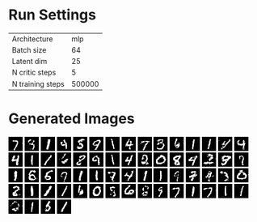 # Run Settings
| | |
| - | - |
| Architecture | mlp |
| Batch size | 64 |
| Latent dim | 25 |
| N critic steps | 5 |
| N training steps | 500000 |
# Generated Images
![alt text](imgs/img0.png)
![alt text](imgs/img1.png)
![alt text](imgs/img2.png)
![alt text](imgs/img3.png)
![alt text](imgs/img4.png)
![alt text](imgs/img5.png)
![alt text](imgs/img6.png)
![alt text](imgs/img7.png)
![alt text](imgs/img8.png)
![alt text](imgs/img9.png)
![alt text](imgs/img10.png)
![alt text](imgs/img11.png)
![alt text](imgs/img12.png)
![alt text](imgs/img13.png)
![alt text](imgs/img14.png)
![alt text](imgs/img15.png)
![alt text](imgs/img16.png)
![alt text](imgs/img17.png)
![alt text](imgs/img18.png)
![alt text](imgs/img19.png)
![alt text](imgs/img20.png)
![alt text](imgs/img21.png)
![alt text](imgs/img22.png)
![alt text](imgs/img23.png)
![alt text](imgs/img24.png)
![alt text](imgs/img25.png)
![alt text](imgs/img26.png)
![alt text](imgs/img27.png)
![alt text](imgs/img28.png)
![alt text](imgs/img29.png)
![alt text](imgs/img30.png)
![alt text](imgs/img31.png)
![alt text](imgs/img32.png)
![alt text](imgs/img33.png)
![alt text](imgs/img34.png)
![alt text](imgs/img35.png)
![alt text](imgs/img36.png)
![alt text](imgs/img37.png)
![alt text](imgs/img38.png)
![alt text](imgs/img39.png)
![alt text](imgs/img40.png)
![alt text](imgs/img41.png)
![alt text](imgs/img42.png)
![alt text](imgs/img43.png)
![alt text](imgs/img44.png)
![alt text](imgs/img45.png)
![alt text](imgs/img46.png)
![alt text](imgs/img47.png)
![alt text](imgs/img48.png)
![alt text](imgs/img49.png)
![alt text](imgs/img50.png)
![alt text](imgs/img51.png)
![alt text](imgs/img52.png)
![alt text](imgs/img53.png)
![alt text](imgs/img54.png)
![alt text](imgs/img55.png)
![alt text](imgs/img56.png)
![alt text](imgs/img57.png)
![alt text](imgs/img58.png)
![alt text](imgs/img59.png)
![alt text](imgs/img60.png)
![alt text](imgs/img61.png)
![alt text](imgs/img62.png)
![alt text](imgs/img63.png)
